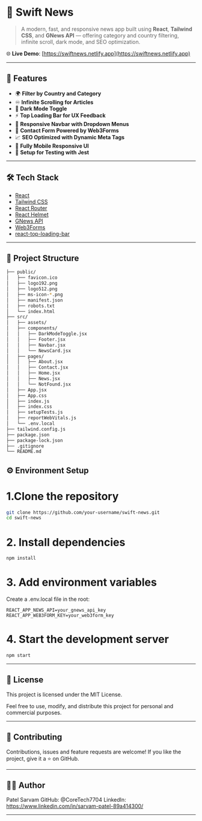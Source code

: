 # 📰 Swift News

> A modern, fast, and responsive news app built using **React**, **Tailwind CSS**, and **GNews API** — offering category and country filtering, infinite scroll, dark mode, and SEO optimization.

🌐 **Live Demo**: [https://swiftnews.netlify.app](https://swiftnews.netlify.app)

---

## 🚀 Features

- 🌍 **Filter by Country and Category**
- ♾️ **Infinite Scrolling for Articles**
- 🌙 **Dark Mode Toggle**
- ⚡ **Top Loading Bar for UX Feedback**
- 🧭 **Responsive Navbar with Dropdown Menus**
- 📩 **Contact Form Powered by Web3Forms**
- 📈 **SEO Optimized with Dynamic Meta Tags**
- 📱 **Fully Mobile Responsive UI**
- 🧪 **Setup for Testing with Jest**

---

## 🛠️ Tech Stack

- [React](https://reactjs.org/)
- [Tailwind CSS](https://tailwindcss.com/)
- [React Router](https://reactrouter.com/)
- [React Helmet](https://github.com/nfl/react-helmet)
- [GNews API](https://gnews.io/)
- [Web3Forms](https://web3forms.com/)
- [react-top-loading-bar](https://www.npmjs.com/package/react-top-loading-bar)

---

## 📂 Project Structure

```bash
├── public/
│   ├── favicon.ico
│   ├── logo192.png
│   ├── logo512.png
│   ├── ms-icon-*.png
│   ├── manifest.json
│   ├── robots.txt
│   └── index.html
├── src/
│   ├── assets/
│   ├── components/
│   │   ├── DarkModeToggle.jsx
│   │   ├── Footer.jsx
│   │   ├── Navbar.jsx
│   │   └── NewsCard.jsx
│   ├── pages/
│   │   ├── About.jsx
│   │   ├── Contact.jsx
│   │   ├── Home.jsx
│   │   ├── News.jsx
│   │   └── NotFound.jsx
│   ├── App.jsx
│   ├── App.css
│   ├── index.js
│   ├── index.css
│   ├── setupTests.js
│   ├── reportWebVitals.js
│   └── .env.local
├── tailwind.config.js
├── package.json
├── package-lock.json
├── .gitignore
└── README.md
```

## ⚙️ Environment Setup

# 1.Clone the repository

```bash
git clone https://github.com/your-username/swift-news.git
cd swift-news
```

# 2. Install dependencies
```bash
npm install
```

# 3. Add environment variables

Create a .env.local file in the root:

```env
REACT_APP_NEWS_API=your_gnews_api_key
REACT_APP_WEB3FORM_KEY=your_web3form_key
```

# 4. Start the development server
```bash
npm start
```

---

## 📜 License
This project is licensed under the MIT License.

Feel free to use, modify, and distribute this project for personal and commercial purposes.

---

## 🤝 Contributing
Contributions, issues and feature requests are welcome!
If you like the project, give it a ⭐️ on GitHub.

---

## 👨‍💻 Author
Patel Sarvam
GitHub: @CoreTech7704
LinkedIn: https://www.linkedin.com/in/sarvam-patel-89a414300/

---
